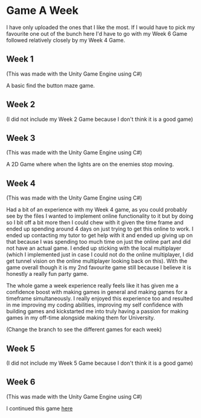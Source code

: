 # Game A Week

I have only uploaded the ones that I like the most. If I would have to pick my favourite one out of the bunch here I'd have to go with my Week 6 Game followed relatively closely by my Week 4 Game. 

## Week 1
(This was made with the Unity Game Engine using C#)

A basic find the button maze game.

## Week 2

(I did not include my Week 2 Game because I don't think it is a good game)

## Week 3
(This was made with the Unity Game Engine using C#)

A 2D Game where when the lights are on the enemies stop moving.

## Week 4
(This was made with the Unity Game Engine using C#)

Had a bit of an experience with my Week 4 game, as you could probably see by the files I wanted to implement online functionality to it but by doing so I bit off a bit more then I could chew with it given the time frame and ended up spending around 4 days on just trying to get this online to work. I ended up contacting my tutor to get help with it and ended up giving up on that because I was spending too much time on just the online part and did not have an actual game. I ended up sticking with the local multiplayer (which I implemented just in case I could not do the online multiplayer, I did get tunnel vision on the online multiplayer looking back on this). With the game overall though it is my 2nd favourite game still because I believe it is honestly a really fun party game.

The whole game a week experience really feels like it has given me a confidence boost with making games in general and making games for a timeframe simultaneously. I really enjoyed this experience too and resulted in me improving my coding abilities, improving my self confidence with building games and kickstarted me into truly having a passion for making games in my off-time alongside making them for University.

(Change the branch to see the different games for each week)

## Week 5

(I did not include my Week 5 Game because I don't think it is a good game)

## Week 6
(This was made with the Unity Game Engine using C#)

I continued this game <a href="https://github.com/MyNamesLex/University-Work/tree/main/2nd-Year/Computer-Games-Design/Week6Things/Week6Continued">here</a>
